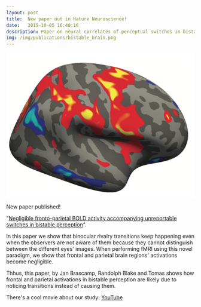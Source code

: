 ```yaml
---
layout: post
title:  New paper out in Nature Neuroscience!
date:   2015-10-05 16:40:16
description: Paper on neural correlates of perceptual switches in bistable perception published!
img: /img/publications/bistable_brain.png
---
```


<img class="col one right" src="/img/publications/bistable_brain.png">

New paper published!

"<a href="http://www.nature.com/neuro/journal/vaop/ncurrent/full/nn.4130.html" target="_blank" alt="Negligible fronto-parietal BOLD activity accompanying unreportable switches in bistable perception" >Negligible fronto-parietal BOLD activity accompanying unreportable switches in bistable perception</a>". 

In this paper we show that binocular rivalry transitions keep happening even when the observers are not aware of them because they cannot distinguish between the different eyes' images. When performing fMRI using this novel paradigm, we show that frontal and parietal brain regions' activations become negligible.

Thhus, this paper, by Jan Brascamp, Randolph Blake and Tomas shows how frontal and parietal activations in bistable perception are likely due to noticing transitions instead of causing them. 

There's a cool movie about our study: <a href="https://www.youtube.com/watch?v=WYqZnGtwZgI">YouTube</a>
